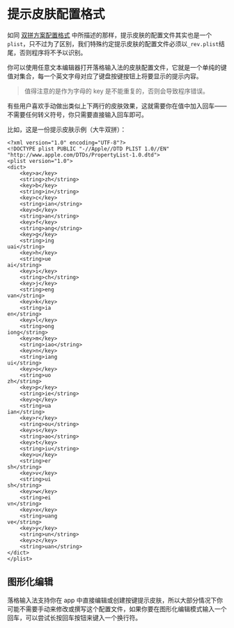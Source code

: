 # 提示皮肤配置格式

如同 [双拼方案配置格式](skin-format.md) 中所描述的那样，提示皮肤的配置文件其实也是一个`plist`，只不过为了区别，我们特殊约定提示皮肤的配置文件必须以`_rev.plist`结尾，否则程序将不予以识别。

你可以使用任意文本编辑器打开落格输入法的皮肤配置文件，它就是一个单纯的键值对集合，每一个英文字母对应了键盘按键按钮上将要显示的提示内容。

> 值得注意的是作为字母的 key 是不能重复的，否则会导致程序错误。

有些用户喜欢手动做出类似上下两行的皮肤效果，这就需要你在值中加入回车——不需要任何转义符号，你只需要直接输入回车即可。

比如，这是一份提示皮肤示例（大牛双拼）：

```markup
<?xml version="1.0" encoding="UTF-8"?>
<!DOCTYPE plist PUBLIC "-//Apple//DTD PLIST 1.0//EN" "http://www.apple.com/DTDs/PropertyList-1.0.dtd">
<plist version="1.0">
<dict>
    <key>a</key>
    <string>zh</string>
    <key>b</key>
    <string>in</string>
    <key>c</key>
    <string>ian</string>
    <key>d</key>
    <string>an</string>
    <key>f</key>
    <string>ang</string>
    <key>g</key>
    <string>ing
uai</string>
    <key>h</key>
    <string>ue
ai</string>
    <key>i</key>
    <string>ch</string>
    <key>j</key>
    <string>eng
van</string>
    <key>k</key>
    <string>ia
en</string>
    <key>l</key>
    <string>ong
iong</string>
    <key>m</key>
    <string>iao</string>
    <key>n</key>
    <string>iang
ui</string>
    <key>o</key>
    <string>uo
zh</string>
    <key>p</key>
    <string>ie</string>
    <key>q</key>
    <string>ua
ian</string>
    <key>r</key>
    <string>ou</string>
    <key>s</key>
    <string>ao</string>
    <key>t</key>
    <string>iu</string>
    <key>u</key>
    <string>er
sh</string>
    <key>v</key>
    <string>ui
sh</string>
    <key>w</key>
    <string>ei
vn</string>
    <key>x</key>
    <string>uang
ve</string>
    <key>y</key>
    <string>un</string>
    <key>z</key>
    <string>uan</string>
</dict>
</plist>
```

## 图形化编辑

落格输入法支持你在 app 中直接编辑或创建按键提示皮肤，所以大部分情况下你可能不需要手动来修改或撰写这个配置文件，如果你要在图形化编辑模式输入一个回车，可以尝试长按回车按钮来键入一个换行符。

